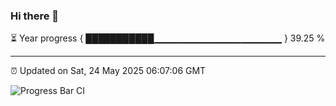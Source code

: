 ### Hi there 👋

⏳ Year progress { ███████████▁▁▁▁▁▁▁▁▁▁▁▁▁▁▁▁▁▁▁ } 39.25 %

---

⏰ Updated on Sat, 24 May 2025 06:07:06 GMT

![Progress Bar CI](https://github.com/liununu/liununu/workflows/Progress%20Bar%20CI/badge.svg)
